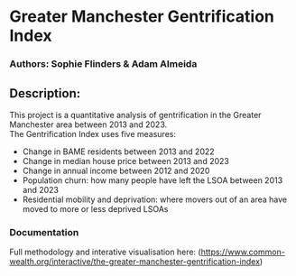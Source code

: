 
# Greater Manchester Gentrification Index

### Authors: Sophie Flinders & Adam Almeida

## Description: 
This project is a quantitative analysis of gentrification in the Greater Manchester area between 2013 and 2023.  
The Gentrification Index uses five measures: 
 - Change in BAME residents between 2013 and 2022
 - Change in median house price between 2013 and 2023
 - Change in annual income between 2012 and 2020
 - Population churn: how many people have left the LSOA between 2013 and 2023
 - Residential mobility and deprivation: where movers out of an area have moved to more or less deprived LSOAs

### Documentation
Full methodology and interative visualisation here: (https://www.common-wealth.org/interactive/the-greater-manchester-gentrification-index)
